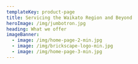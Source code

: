 ```yaml
---
templateKey: product-page
title: Servicing the Waikato Region and Beyond
heroImage: /img/jumbotron.jpg
heading: What we offer
imageBanner:
  - image: /img/home-page-2-min.jpg
  - image: /img/brickscape-logo-min.jpg
  - image: /img/home-page-3-min.jpg
---
```


